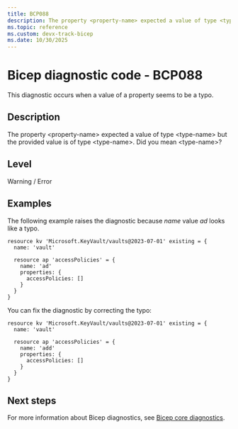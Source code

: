 ```yaml
---
title: BCP088
description: The property <property-name> expected a value of type <type-name> but the provided value is of type <type-name>. Did you mean <type-name>?
ms.topic: reference
ms.custom: devx-track-bicep
ms.date: 10/30/2025
---
```


# Bicep diagnostic code - BCP088

This diagnostic occurs when a value of a property seems to be a typo.

## Description

The property \<property-name> expected a value of type \<type-name> but the provided value is of type \<type-name>. Did you mean \<type-name>?

## Level

Warning / Error

## Examples

The following example raises the diagnostic because _name_ value _ad_ looks like a typo.

```bicep
resource kv 'Microsoft.KeyVault/vaults@2023-07-01' existing = {
  name: 'vault'
 
  resource ap 'accessPolicies' = {
    name: 'ad'
    properties: {
      accessPolicies: []
    }
  }
}
```

You can fix the diagnostic by correcting the typo:

```bicep
resource kv 'Microsoft.KeyVault/vaults@2023-07-01' existing = {
  name: 'vault'
 
  resource ap 'accessPolicies' = {
    name: 'add'
    properties: {
      accessPolicies: []
    }
  }
}
```

## Next steps

For more information about Bicep diagnostics, see [Bicep core diagnostics](../bicep-core-diagnostics.md).
